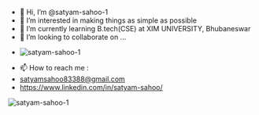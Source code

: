 - 👋 Hi, I’m @satyam-sahoo-1
- 👀 I’m interested in making things as simple as possible
- 🌱 I’m currently learning B.tech(CSE) at XIM UNIVERSITY, Bhubaneswar
- 💞️ I’m looking to collaborate on ...
- <p align="left"> <img src="https://komarev.com/ghpvc/?username=satyam-sahoo-1&label=Profile%20views&color=0e75b6&style=flat" alt="satyam-sahoo-1" /> </p>
- 📫 How to reach me :
- satyamsahoo83388@gmail.com
- https://www.linkedin.com/in/satyam-sahoo/

<p><img align="center" src="https://github-readme-stats.vercel.app/api/top-langs?username=satyam-sahoo-1&show_icons=true&locale=en&layout=compact" alt="satyam-sahoo-1" /></p>
<!---
satyam-sahoo-1/satyam-sahoo-1 is a ✨ special ✨ repository because its `README.md` (this file) appears on your GitHub profile.
You can click the Preview link to take a look at your changes.
--->
